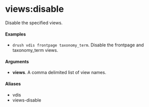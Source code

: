 # views:disable

Disable the specified views.

#### Examples

- <code>drush vdis frontpage taxonomy_term</code>. Disable the frontpage and taxonomy_term views.

#### Arguments

- **views**. A comma delimited list of view names.

#### Aliases

- vdis
- views-disable

